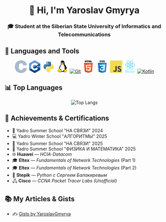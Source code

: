 <h1 align="center">👋 Hi, I'm Yaroslav Gmyrya</h1>

<h3 align="center">🎓 Student at the Siberian State University of Informatics and Telecommunications</h3>


## 🧰 Languages and Tools

<p align="center">
  <a href="https://www.cprogramming.com/" target="_blank"><img src="https://raw.githubusercontent.com/devicons/devicon/master/icons/c/c-original.svg" alt="C" width="40" height="40"/></a>
  <a href="https://www.w3schools.com/cpp/" target="_blank"><img src="https://raw.githubusercontent.com/devicons/devicon/master/icons/cplusplus/cplusplus-original.svg" alt="C++" width="40" height="40"/></a>
  <a href="https://www.python.org" target="_blank"><img src="https://raw.githubusercontent.com/devicons/devicon/master/icons/python/python-original.svg" alt="Python" width="40" height="40"/></a>
  <a href="https://www.linux.org/" target="_blank"><img src="https://raw.githubusercontent.com/devicons/devicon/master/icons/linux/linux-original.svg" alt="Linux" width="40" height="40"/></a>
  <a href="https://git-scm.com/" target="_blank"><img src="https://www.vectorlogo.zone/logos/git-scm/git-scm-icon.svg" alt="Git" width="40" height="40"/></a>
  <a href="https://www.w3.org/html/" target="_blank"><img src="https://raw.githubusercontent.com/devicons/devicon/master/icons/html5/html5-original-wordmark.svg" alt="HTML" width="40" height="40"/></a>
  <a href="https://www.w3schools.com/css/" target="_blank"><img src="https://raw.githubusercontent.com/devicons/devicon/master/icons/css3/css3-original-wordmark.svg" alt="CSS" width="40" height="40"/></a>
  <a href="https://developer.mozilla.org/en-US/docs/Web/JavaScript" target="_blank"><img src="https://raw.githubusercontent.com/devicons/devicon/master/icons/javascript/javascript-original.svg" alt="JS" width="40" height="40"/></a>
  <a href="https://reactjs.org/" target="_blank"><img src="https://raw.githubusercontent.com/devicons/devicon/master/icons/react/react-original-wordmark.svg" alt="React" width="40" height="40"/></a>
  <a href="https://kotlinlang.org" target="_blank"><img src="https://www.vectorlogo.zone/logos/kotlinlang/kotlinlang-icon.svg" alt="Kotlin" width="40" height="40"/></a>
</p>


## 📊 Top Languages

<p align="center">
  <img src="https://github-readme-stats.vercel.app/api/top-langs/?username=YaroslavGmyrya&langs_count=8&theme=tokyonight&layout=compact&hide_border=true" alt="Top Langs" width="400" hide="TeX" />
</p>


## 🏅 Achievements & Certifications
- 📡 Yadro Summer School "НА СВЯЗИ" 2024  
- 💻 Yadro Winter School "АЛГОРИТМЫ" 2025  
- 📶 Yadro Summer School "НА СВЯЗИ" 2025
- 📐 Yadro Summer School "ФИЗИКА И МАТЕМАТИКА" 2025  
- 🌐 **Huawei** — *HCIA-Datacom*  
- 🎓 **Eltex** — *Fundamentals of Network Technologies* (Part 1)  
- 🎓 **Eltex** — *Fundamentals of Network Technologies* (Part 2)
- 🐍 **Stepik** — *Python с Сергеем Балакиревым*
- 🖧 **Cisco** — *CCNA Packet Tracer Labs (Unofficial)*  





## 📚 My Articles & Gists

- ✍️ [Gists by YaroslavGmyrya](https://gist.github.com/YaroslavGmyrya)

